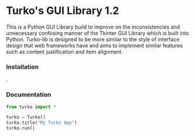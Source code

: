 <h1>Turko's GUI Library 1.2</h1>
This is a Python GUI Library build to improve on the inconsistencies and unnecessary confusing manner of the Tkinter GUI Library which is built into Python. Turko-lib is designed to be more similar to the style of interface design that web frameworks have and aims to implement similar features such as content justification and item alignment.

<h3>Installation</h3>
.

<h3>Documentation</h3>

```python
from turko import *

turko = Turko()
turko.title("My Turko App")
turko.run()
```
